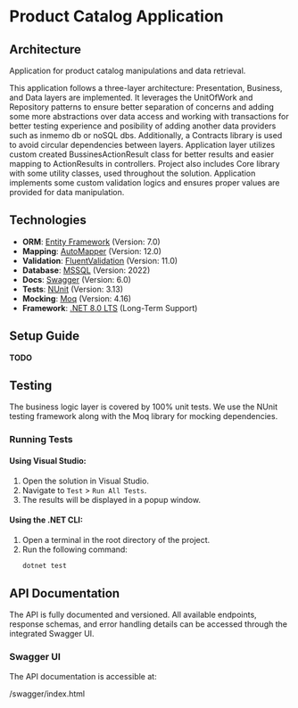 # Product Catalog Application

## Architecture
Application for product catalog manipulations and data retrieval.

This application follows a three-layer architecture: Presentation, Business, and Data layers are implemented. It leverages the UnitOfWork and Repository patterns to ensure better separation of concerns and adding some more abstractions over data access and working with transactions for better testing experience and posibility of adding another data providers such as inmemo db or noSQL dbs. 
Additionally, a Contracts library is used to avoid circular dependencies between layers.
Application layer utilizes custom created BussinesActionResult class for better results and easier mapping to ActionResults in controllers.
Project also includes Core library with some utility classes, used throughout the solution.
Application implements some custom validation logics and ensures proper values are provided for data manipulation.

## Technologies

- **ORM**: [Entity Framework](https://learn.microsoft.com/en-us/ef/) (Version: 7.0)
- **Mapping**: [AutoMapper](https://automapper.org/) (Version: 12.0)
- **Validation**: [FluentValidation](https://fluentvalidation.net/) (Version: 11.0)
- **Database**: [MSSQL](https://www.microsoft.com/en-us/sql-server) (Version: 2022)
- **Docs**: [Swagger](https://swagger.io/) (Version: 6.0)
- **Tests**: [NUnit](https://nunit.org/) (Version: 3.13)
- **Mocking**: [Moq](https://github.com/moq/moq4) (Version: 4.16)
- **Framework**: [.NET 8.0 LTS](https://dotnet.microsoft.com/en-us/download/dotnet/8.0) (Long-Term Support)

## Setup Guide
**TODO**

## Testing

The business logic layer is covered by 100% unit tests. We use the NUnit testing framework along with the Moq library for mocking dependencies.

### Running Tests

#### Using Visual Studio:
1. Open the solution in Visual Studio.
2. Navigate to `Test` > `Run All Tests`.
3. The results will be displayed in a popup window.

#### Using the .NET CLI:
1. Open a terminal in the root directory of the project.
2. Run the following command:
   ```bash
   dotnet test
   
## API Documentation

The API is fully documented and versioned. All available endpoints, response schemas, and error handling details can be accessed through the integrated Swagger UI.

### Swagger UI

The API documentation is accessible at:

/swagger/index.html
